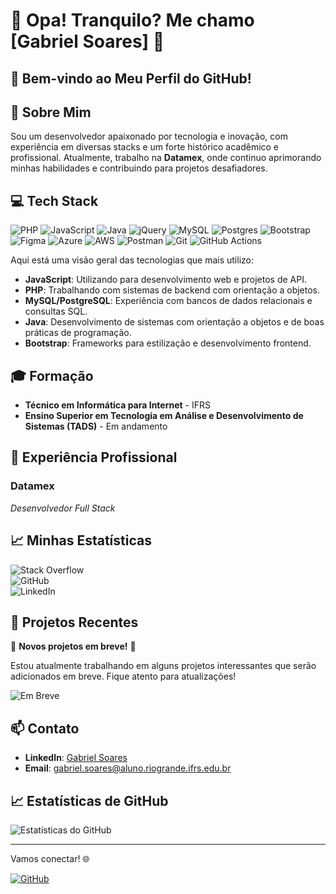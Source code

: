 # 🌟 Opa! Tranquilo? Me chamo [Gabriel Soares] 🌟

## 👋 Bem-vindo ao Meu Perfil do GitHub!


## 🚀 Sobre Mim

Sou um desenvolvedor apaixonado por tecnologia e inovação, com experiência em diversas stacks e um forte histórico acadêmico e profissional. Atualmente, trabalho na **Datamex**, onde continuo aprimorando minhas habilidades e contribuindo para projetos desafiadores.

## 💻 Tech Stack

![PHP](https://img.shields.io/badge/php-%23777BB4.svg?style=plastic&logo=php&logoColor=white) ![JavaScript](https://img.shields.io/badge/javascript-%23323330.svg?style=plastic&logo=javascript&logoColor=%23F7DF1E) ![Java](https://img.shields.io/badge/java-%23ED8B00.svg?style=plastic&logo=openjdk&logoColor=white) ![jQuery](https://img.shields.io/badge/jquery-%230769AD.svg?style=plastic&logo=jquery&logoColor=white) ![MySQL](https://img.shields.io/badge/mysql-4479A1.svg?style=for-the-badge&logo=mysql&logoColor=white) ![Postgres](https://img.shields.io/badge/postgres-%23316192.svg?style=plastic&logo=postgresql&logoColor=white) ![Bootstrap](https://img.shields.io/badge/bootstrap-%238511FA.svg?style=plastic&logo=bootstrap&logoColor=white) ![Figma](https://img.shields.io/badge/figma-%23F24E1E.svg?style=plastic&logo=figma&logoColor=white) ![Azure](https://img.shields.io/badge/azure-%230072C6.svg?style=plastic&logo=microsoftazure&logoColor=white) ![AWS](https://img.shields.io/badge/AWS-%23FF9900.svg?style=plastic&logo=amazon-aws&logoColor=white) ![Postman](https://img.shields.io/badge/Postman-FF6C37?style=plastic&logo=postman&logoColor=white) ![Git](https://img.shields.io/badge/git-%23F05033.svg?style=plastic&logo=git&logoColor=white) ![GitHub Actions](https://img.shields.io/badge/github%20actions-%232671E5.svg?style=plastic&logo=githubactions&logoColor=white)

Aqui está uma visão geral das tecnologias que mais utilizo:

- **JavaScript**: Utilizando para desenvolvimento web e projetos de API.
- **PHP**: Trabalhando com sistemas de backend com orientação a objetos.
- **MySQL/PostgreSQL**: Experiência com bancos de dados relacionais e consultas SQL.
- **Java**: Desenvolvimento de sistemas com orientação a objetos e de boas práticas de programação.
- **Bootstrap**: Frameworks para estilização e desenvolvimento frontend.

## 🎓 Formação

- **Técnico em Informática para Internet** - IFRS
- **Ensino Superior em Tecnologia em Análise e Desenvolvimento de Sistemas (TADS)** - Em andamento

## 🏢 Experiência Profissional

### **Datamex**
*Desenvolvedor Full Stack*  

## 📈 Minhas Estatísticas

![Stack Overflow](https://img.shields.io/badge/Stack_Overflow-100%25-blue)  
![GitHub](https://img.shields.io/badge/GitHub-70%25-lightgrey)  
![LinkedIn](https://img.shields.io/badge/LinkedIn-80%25-blueviolet)  

## 🌟 Projetos Recentes

🚧 **Novos projetos em breve!** 🚧

Estou atualmente trabalhando em alguns projetos interessantes que serão adicionados em breve. Fique atento para atualizações!

![Em Breve](https://img.shields.io/badge/Status-Em_Breve-yellow)

## 📫 Contato

- **LinkedIn**: [Gabriel Soares](https://www.linkedin.com/in/gabriel-soares-5a551a207/)
- **Email**: [gabriel.soares@aluno.riogrande.ifrs.edu.br](mailto:gabriel.soares@aluno.riogrande.ifrs.edu.br)

## 📈 Estatísticas de GitHub

![Estatísticas do GitHub](https://github-readme-stats.vercel.app/api?username=gabriel-fstk&show_icons=true&theme=radical)

---

Vamos conectar! 🌐

[![GitHub](https://img.shields.io/badge/GitHub-@gsoaresz-black)](https://github.com/gsoaresz)
